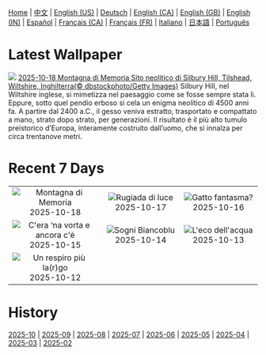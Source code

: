 [Home](../README.md) | [中文](zh-CN.md) | [English (US)](en-US.md) | [Deutsch](de-DE.md) | [English (CA)](en-CA.md) | [English (GB)](en-GB.md) | [English (IN)](en-IN.md) | [Español](es-ES.md) | [Français (CA)](fr-CA.md) | [Français (FR)](fr-FR.md) | [Italiano](it-IT.md) | [日本語](ja-JP.md) | [Português](pt-BR.md)

# Latest Wallpaper
![](https://www.bing.com/th?id=OHR.SilburyHill_IT-IT5036622504_UHD.jpg)
[2025-10-18 Montagna di Memoria Sito neolitico di Silbury Hill, Tilshead, Wiltshire, Inghilterra(© dbstockphoto/Getty Images)](https://www.bing.com/th?id=OHR.SilburyHill_IT-IT5036622504_UHD.jpg)
Silbury Hill, nel Wiltshire inglese, si mimetizza nel paesaggio come se fosse sempre stata lì. Eppure, sotto quel pendio erboso si cela un enigma neolitico di 4500 anni fa. A partire dal 2400 a.C., il gesso veniva estratto, trasportato e compattato a mano, strato dopo strato, per generazioni. Il risultato è il più alto tumulo preistorico d’Europa, interamente costruito dall’uomo, che si innalza per circa trentanove metri.

# Recent 7 Days
|  |  |  |
|:---:|:---:|:---:|
| ![](https://www.bing.com/th?id=OHR.SilburyHill_IT-IT5036622504_400x240.jpg "Montagna di Memoria") 2025-10-18 | ![](https://www.bing.com/th?id=OHR.RockRiverFalls_IT-IT4967817075_400x240.jpg "Rugiada di luce") 2025-10-17 | ![](https://www.bing.com/th?id=OHR.SiberianLynx_IT-IT9885681179_400x240.jpg "Gatto fantasma?") 2025-10-16 |
| ![](https://www.bing.com/th?id=OHR.FontanaDiTrevi_IT-IT9781844919_400x240.jpg "C'era ‘na vorta e ancora c'è") 2025-10-15 | ![](https://www.bing.com/th?id=OHR.OiaSantorini_IT-IT9704470316_400x240.jpg "Sogni Biancoblu") 2025-10-14 | ![](https://www.bing.com/th?id=OHR.HinterseeWaterfall_IT-IT9638907457_400x240.jpg "L'eco dell'acqua") 2025-10-13 |
| ![](https://www.bing.com/th?id=OHR.SaranacLake_IT-IT9519344894_400x240.jpg "Un respiro più la(r)go") 2025-10-12 |  |  |

# History
[2025-10](../archives/wallpaper/it-IT/w_2025_10.md) | [2025-09](../archives/wallpaper/it-IT/w_2025_09.md) | [2025-08](../archives/wallpaper/it-IT/w_2025_08.md) | [2025-07](../archives/wallpaper/it-IT/w_2025_07.md) | [2025-06](../archives/wallpaper/it-IT/w_2025_06.md) | [2025-05](../archives/wallpaper/it-IT/w_2025_05.md) | [2025-04](../archives/wallpaper/it-IT/w_2025_04.md) | [2025-03](../archives/wallpaper/it-IT/w_2025_03.md) | [2025-02](../archives/wallpaper/it-IT/w_2025_02.md)

